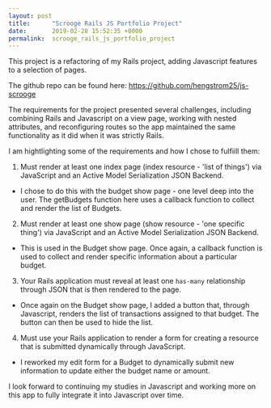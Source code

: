 ```yaml
---
layout: post
title:      "Scrooge Rails JS Portfolio Project"
date:       2019-02-28 15:52:35 +0000
permalink:  scrooge_rails_js_portfolio_project
---
```



This project is a refactoring of my Rails project, adding Javascript features to a selection of pages. 

The github repo can be found here: https://github.com/hengstrom25/js-scrooge

The requirements for the project presented several challenges, including combining Rails and Javascript on a view page, working with nested attributes, and reconfiguring routes so the app maintained the same functionality as it did when it was strictly Rails. 

I am hightlighting some of the requirements and how I chose to fulfiill them:

1. Must render at least one index page (index resource - 'list of things') via JavaScript and an Active Model Serialization JSON Backend.

- I chose to do this with the budget show page - one level deep into the user. The getBudgets function here uses a callback function to collect and render the list of Budgets. 

2. Must render at least one show page (show resource - 'one specific thing') via JavaScript and an Active Model Serialization JSON Backend.

- This is used in the Budget show page. Once again, a callback function is used to collect and render specific information about a particular budget. 

3. Your Rails application must reveal at least one `has-many` relationship through JSON that is then rendered to the page.

- Once again on the Budget show page, I added a button that, through Javascript, renders the list of transactions assigned to that budget. The button can then be used to hide the list. 

4. Must use your Rails application to render a form for creating a resource that is submitted dynamically through JavaScript.

- I reworked my edit form for a Budget to dynamically submit new information to update either the budget name or amount.

I look forward to continuing my studies in Javascript and working more on this app to fully integrate it into Javascript over time. 


